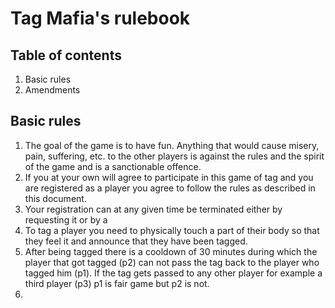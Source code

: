 # Tag Mafia's rulebook

## Table of contents 

1. Basic rules
2. Amendments


## Basic rules

1. The goal of the game is to have fun. Anything
   that would cause misery, pain, suffering, etc.
   to the other players is against the rules and the
   spirit of the game and is a sanctionable offence.
2. If you at your own will agree to participate in this game of tag and you are registered as a player you agree to follow the rules as described in this document.
3. Your registration can at any given time be terminated either by requesting it or by a 
4. To tag a player you need to physically
   touch a part of their body so that they
   feel it and announce that they have been
   tagged.
5. After being tagged there is a cooldown
   of 30 minutes during which the player that
   got tagged (p2) can not pass the tag back
   to the
   player who tagged him (p1). If the tag gets
   passed to any other player for example a third player (p3)
   p1 is fair game but p2 is not.
3. 
